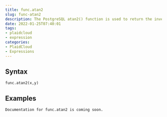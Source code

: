 ```yaml
---
title: func.atan2
slug: func-atan2
description: The PostgreSQL atan2() function is used to return the inverse tangent of a division given in the argument
date: 2022-01-25T07:40:01
tags:
- plaidcloud
- expression
categories:
- PlaidCloud
- Expressions
---
```



## Syntax



```
func.atan2(x,y)
```


## Examples



```
Documentation for func.atan2 is coming soon.
```
